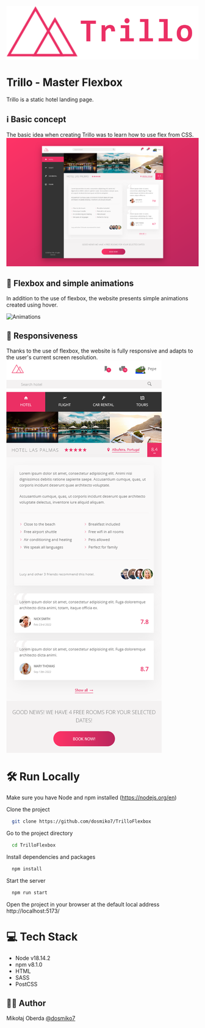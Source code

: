 ![Logo](documentation/images/logo.png)

# Trillo - Master Flexbox

Trillo is a static hotel landing page.

## ℹ️ Basic concept

The basic idea when creating Trillo was to learn how to use flex from CSS.
![Fullpage](documentation/images/Fullpage.png)

## 🎥 Flexbox and simple animations

In addition to the use of flexbox, the website presents simple animations created using hover.

![Animations](documentation/images/Animations.gif)

## 📏 Responsiveness

Thanks to the use of flexbox, the website is fully responsive and adapts to the user's current screen resolution.
![Mobile](documentation/images/Mobile.png)

# 🛠️ Run Locally

Make sure you have Node and npm installed (https://nodejs.org/en)

Clone the project

```bash
  git clone https://github.com/dosmiko7/TrilloFlexbox
```

Go to the project directory

```bash
  cd TrilloFlexbox
```

Install dependencies and packages

```bash
  npm install
```

Start the server

```bash
  npm run start
```

Open the project in your browser at the default local address http://localhost:5173/

# 💻 Tech Stack

- Node v18.14.2
- npm v8.1.0
- HTML
- SASS
- PostCSS

## 👨‍💻 Author

Mikołaj Oberda
[@dosmiko7](https://www.github.com/dosmiko7)
